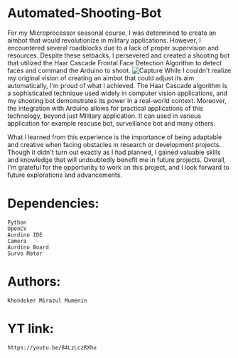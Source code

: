 # Automated-Shooting-Bot
For my Microprocessor seasonal course, I was determined to create an aimbot that would revolutionize in military applications. However, I encountered several roadblocks due to a lack of proper supervision and resources. Despite these setbacks, I persevered and created a shooting bot that utilized the Haar Cascade Frontal Face Detection Algorithm to detect faces and command the Arduino to shoot.
![Capture](https://user-images.githubusercontent.com/81968951/225108614-1261b9ac-7cb4-44fa-b0b1-0d7cfa923207.JPG)
While I couldn't realize my original vision of creating an aimbot that could adjust its aim automatically, I'm proud of what I achieved. The Haar Cascade algorithm is a sophisticated technique used widely in computer vision applications, and my shooting bot demonstrates its power in a real-world context. Moreover, the integration with Arduino allows for practical applications of this technology, beyond just Military application. It can used in various application for example rescuse bot, surveillance bot and many others.

What I learned from this experience is the importance of being adaptable and creative when facing obstacles in research or development projects. Though it didn't turn out exactly as I had planned, I gained valuable skills and knowledge that will undoubtedly benefit me in future projects. Overall, I'm grateful for the opportunity to work on this project, and I look forward to future explorations and advancements.

# Dependencies:
```
Python
OpenCV
Aurdino IDE
Camera
Aurdino Board
Survo Motor
```


# Authors:
 ```
Khondoker Mirazul Mumenin
```

# YT link:
 ```
https://youtu.be/84LzLczRXho
```
